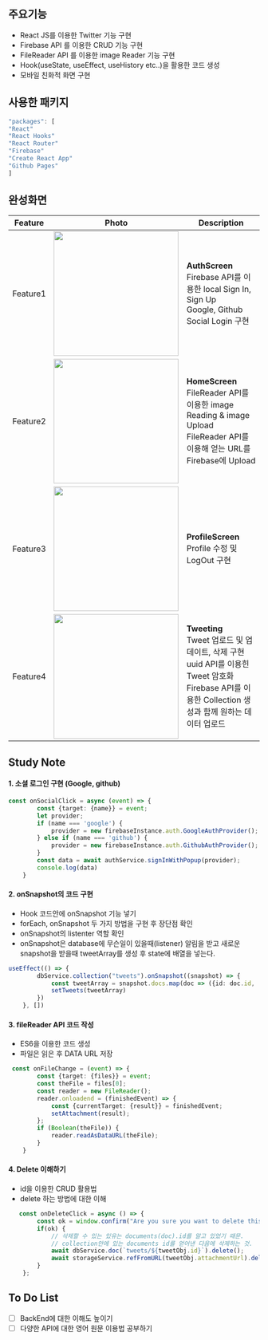 ## 주요기능

* React JS를 이용한 Twitter 기능 구현
* Firebase API 를 이용한 CRUD 기능 구현
* FileReader API 를 이용한 image Reader 기능 구현
* Hook(useState, useEffect, useHistory etc..)을 활용한 코드 생성
* 모바일 친화적 화면 구현

## 사용한 패키지
~~~ts
"packages": [
"React"
"React Hooks"
"React Router"
"Firebase"
"Create React App"
"Github Pages"
]
~~~

## 완성화면

|Feature|Photo|Description|
|--|--|--|
|Feature1|<img src="https://user-images.githubusercontent.com/60862525/110229167-e28b0080-7f4a-11eb-8794-786a966ba6f5.png" width=250 />|**AuthScreen**</br>Firebase API를 이용한 local Sign In, Sign Up </br> Google, Github Social Login 구현|
|Feature2|<img src="https://user-images.githubusercontent.com/60862525/110229419-9b9e0a80-7f4c-11eb-97f5-41466c8370e6.png" width=250 />|**HomeScreen**</br>FileReader API를 이용한 image Reading & image Upload</br> FileReader API를 이용해 얻는 URL를 Firebase에 Upload|
|Feature3|<img src="https://user-images.githubusercontent.com/60862525/110229524-71008180-7f4d-11eb-9a84-18222e21d96e.png" width=250 />|**ProfileScreen**</br>Profile 수정 및 LogOut 구현 </br>|
|Feature4|<img src="https://user-images.githubusercontent.com/60862525/110229618-321efb80-7f4e-11eb-8192-55ca94d3997d.gif" width=250 />|**Tweeting**</br> Tweet 업로드 및 업데이트, 삭제 구현 </br> uuid API를 이용힌 Tweet 암호화 </br>Firebase API를 이용한 Collection 생성과 함께 원하는 데이터 업로드|

## Study Note

#### 1. 소셜 로그인 구현 (Google, github)
~~~ts
const onSocialClick = async (event) => {
        const {target: {name}} = event;
        let provider;
        if (name === 'google') {
            provider = new firebaseInstance.auth.GoogleAuthProvider();
        } else if (name === 'github') {
            provider = new firebaseInstance.auth.GithubAuthProvider();
        }
        const data = await authService.signInWithPopup(provider);
        console.log(data)
    }
~~~

#### 2. onSnapshot의 코드 구현
* Hook 코드안에 onSnapshot 기능 넣기
* forEach, onSnapshot 두 가지 방법을 구현 후 장단점 확인
* onSnapshot의 listenter 역할 확인
* onSnapshot은 database에 무슨일이 있을때(listener) 알림을 받고 새로운 snapshot을 받을때 tweetArray를 생성 후 state에 배열을 넣는다.
~~~ts
useEffect(() => {
        dbService.collection("tweets").onSnapshot((snapshot) => {
            const tweetArray = snapshot.docs.map(doc => ({id: doc.id, ...doc.data(),}))
            setTweets(tweetArray)
        })
    }, [])
~~~

#### 3. fileReader API 코드 작성
* ES6을 이용한 코드 생성
* 파일은 읽은 후 DATA URL 저장
~~~ts
 const onFileChange = (event) => {
        const {target: {files}} = event;
        const theFile = files[0];
        const reader = new FileReader();
        reader.onloadend = (finishedEvent) => {
            const {currentTarget: {result}} = finishedEvent;
            setAttachment(result);
        };
        if (Boolean(theFile)) {
            reader.readAsDataURL(theFile);
        }
    }
~~~

#### 4. Delete 이해하기
* id을 이용한 CRUD 활용법
* delete 하는 방법에 대한 이해
~~~ts
   const onDeleteClick = async () => {
        const ok = window.confirm("Are you sure you want to delete this tweet?")
        if(ok) {
            // 삭제할 수 있는 있유는 documents(doc).id를 알고 있었기 때문.
            // collection안에 있는 documents id를 얻어낸 다음에 삭제하는 것.
            await dbService.doc(`tweets/${tweetObj.id}`).delete();
            await storageService.refFromURL(tweetObj.attachmentUrl).delete();
        }
    };
~~~

## To Do List

- [ ] BackEnd에 대한 이해도 높이기
- [ ] 다양한 API에 대한 영어 원문 이용법 공부하기 
